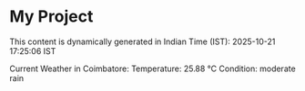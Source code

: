 # My Project

This content is dynamically generated in Indian Time (IST): 2025-10-21 17:25:06 IST


Current Weather in Coimbatore:
Temperature: 25.88 °C
Condition: moderate rain
